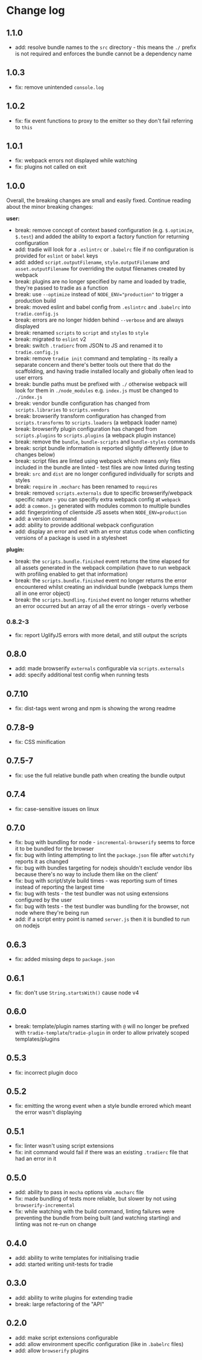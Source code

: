 
# Change log

## 1.1.0

- add: resolve bundle names to the `src` directory - this means the `./` prefix is not required and enforces the bundle 
cannot be a dependency name

## 1.0.3

- fix: remove unintended `console.log`

## 1.0.2

- fix: fix event functions to proxy to the emitter so they don't fail referring to `this`

## 1.0.1

- fix: webpack errors not displayed while watching
- fix: plugins not called on exit

## 1.0.0

Overall, the breaking changes are small and easily fixed. Continue reading about the minor breaking changes:

**user:**

- break: remove concept of context based configuration (e.g. `$.optimize`, `$.test`) and added the ability to export a factory function for returning configuration
- add: tradie will look for a `.eslintrc` or `.babelrc` file if no configuration is provided for `eslint` or `babel` keys
- add: added `script.outputFilename`, `style.outputFilename` and `asset.outputFilename` for overriding the output 
filenames created by webpack
- break: plugins are no longer specified by name and loaded by tradie, they're passed to tradie as a function
- break: use `--optimize` instead of `NODE_ENV="production"` to trigger a production build
- break: moved eslint and babel config from `.eslintrc` and `.babelrc` into `tradie.config.js` 
- break: errors are no longer hidden behind `--verbose` and are always displayed
- break: renamed `scripts` to `script` and `styles` to `style`
- break: migrated to `eslint` v2
- break: switch `.tradierc` from JSON to JS and renamed it to `tradie.config.js`
- break: remove `tradie init` command and templating - its really a separate concern and there's better tools out there that do the scaffolding, and having tradie installed locally and globally often lead to user errors
- break: bundle paths must be prefixed with `./` otherwise webpack will look for them in `./node_modules`  e.g. `index.js` must be changed to `./index.js`
- break: vendor bundle configuration has changed from `scripts.libraries` to `scripts.vendors`
- break: browserify transform configuration has changed from `scripts.transforms` to `scripts.loaders` (a webpack loader name)
- break: browserify plugin configuration has changed from `scripts.plugins` to `scripts.plugins` (a webpack plugin instance)
- break: remove the `bundle`, `bundle-scripts` and `bundle-styles` commands
- break: script bundle information is reported slightly differently (due to changes below)
- break: script files are linted using webpack which means only files included in the bundle are linted - test files are now linted during testing
- break: `src` and `dist` are no longer configured individually for scripts and styles
- break: `require` in `.mocharc` has been renamed to `requires`
- break: removed `scripts.externals` due to specific browserify/webpack specific nature - you can specifiy extra webpack config at `webpack`
- add: a `common.js` generated with modules common to multiple bundles
- add: fingerprinting of clientside JS assets when `NODE_ENV=production`
- add: a version command
- add: ability to provide additional webpack configuration
- add: display an error and exit with an error status code when conflicting versions of a package is used in a stylesheet

**plugin:**

- break: the `scripts.bundle.finished` event returns the time elapsed for all assets generated in the webpack compilation (have to run webpack with profiling enabled to get that information)
- break: the `scripts.bundle.finished` event no longer returns the error encountered whilst creating an individual bundle (webpack lumps them all in one error object)
- break: the `scripts.bundling.finished` event no longer returns whether an error occurred but an array of all the error strings - overly verbose

### 0.8.2-3

- fix: report UglifyJS errors with more detail, and still output the scripts

## 0.8.0

- add: made browserify `externals` configurable via `scripts.externals`
- add: specify additional test config when running tests

## 0.7.10

- fix: dist-tags went wrong and npm is showing the wrong readme

## 0.7.8-9

- fix: CSS minification

## 0.7.5-7

- fix: use the full relative bundle path when creating the bundle output

## 0.7.4

- fix: case-sensitive issues on linux

## 0.7.0

- fix: bug with bundling for node - `incremental-browserify` seems to force it to be bundled for the browser
- fix: bug with linting attempting to lint the `package.json` file after `watchify` reports it as changed
- fix: bug with bundles targeting for nodejs shouldn't exclude vendor libs because there's no way to include them like on the client'
- fix: bug with script/style build times - was reporting sum of times instead of reporting the largest time
- fix: bug with tests - the test bundler was not using extensions configured by the user
- fix: bug with tests - the test bundler was bundling for the browser, not node where they're being run
- add: if a script entry point is named `server.js` then it is bundled to run on nodejs

## 0.6.3

- fix: added missing deps to `package.json`

## 0.6.1

- fix: don't use `String.startsWith()` cause node v4

## 0.6.0

- break: template/plugin names starting with `@` will no longer be prefxed with `tradie-template`/`tradie-plugin` in order
to allow privately scoped templates/plugins

## 0.5.3

- fix: incorrect plugin doco

## 0.5.2

- fix: emitting the wrong event when a style bundle errored which meant the error wasn't displaying

## 0.5.1

- fix: linter wasn't using script extensions
- fix: init command would fail if there was an existing `.tradierc` file that had an error in it

## 0.5.0

- add: ability to pass in `mocha` options via `.mocharc` file
- fix: made bundling of tests more reliable, but slower by not using `browserify-incremental`
- fix: while watching with the build command, linting failures were preventing the bundle from being built (and watching starting) and linting was not re-run on change

## 0.4.0

- add: ability to write templates for initialising tradie
- add: started writing unit-tests for tradie

## 0.3.0

- add: ability to write plugins for extending tradie
- break: large refactoring of the "API"

## 0.2.0

- add: make script extensions configurable
- add: allow environment specific configuration (like in `.babelrc` files)
- add: allow `browserify` plugins
